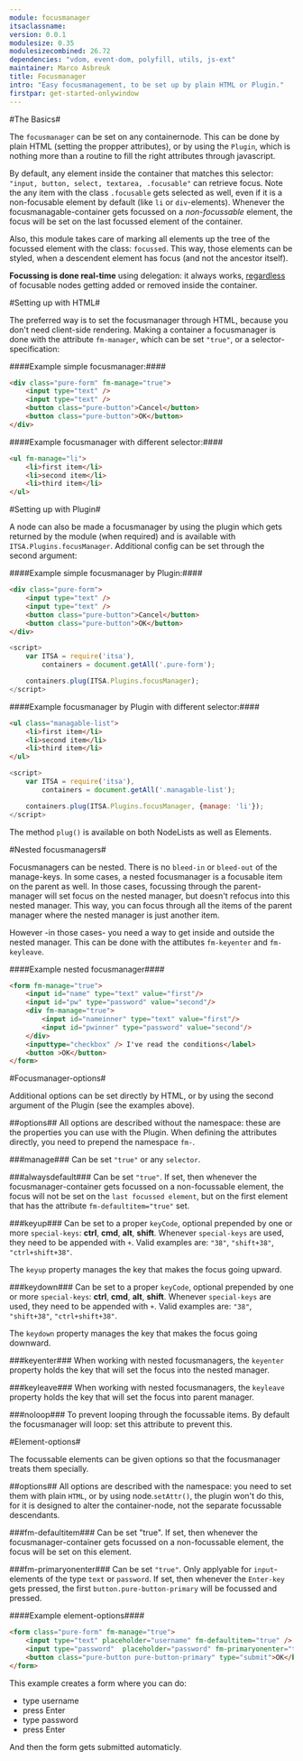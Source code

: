 ```yaml
---
module: focusmanager
itsaclassname:
version: 0.0.1
modulesize: 0.35
modulesizecombined: 26.72
dependencies: "vdom, event-dom, polyfill, utils, js-ext"
maintainer: Marco Asbreuk
title: Focusmanager
intro: "Easy focusmanagement, to be set up by plain HTML or Plugin."
firstpar: get-started-onlywindow
---
```




#The Basics#

The `focusmanager` can be set on any containernode. This can be done by plain HTML (setting the propper attributes), or by using the `Plugin`, which is nothing more than a routine to fill the right attributes through javascript.

By default, any element inside the container that matches this selector: `"input, button, select, textarea, .focusable"` can retrieve focus. Note the any item with the class `.focusable` gets selected as well, even if it is a non-focusable element by default (like `li` or `div`-elements). Whenever the focusmanagable-container gets focussed on a *non-focussable* element, the focus will be set on the last focussed element of the container.

Also, this module takes care of marking all elements up the tree of the focussed element with the class: `focussed`. This way, those elements can be styled, when a descendent element has focus (and not the ancestor itself).

<b>Focussing is done real-time</b> using delegation: it always works, <u>regardless</u> of focusable nodes getting added or removed inside the container.



#Setting up with HTML#

The preferred way is to set the focusmanager through HTML, because you don't need client-side rendering. Making a container a focusmanager is done with the attribute `fm-manager`, which can be set `"true"`, or a selector-specification:

####Example simple focusmanager:####
```html
<div class="pure-form" fm-manage="true">
    <input type="text" />
    <input type="text" />
    <button class="pure-button">Cancel</button>
    <button class="pure-button">OK</button>
</div>
```

####Example focusmanager with different selector:####
```html
<ul fm-manage="li">
    <li>first item</li>
    <li>second item</li>
    <li>third item</li>
</ul>
```



#Setting up with Plugin#

A node can also be made a focusmanager by using the plugin which gets returned by the module (when required) and is available with `ITSA.Plugins.focusManager`. Additional config can be set through the second argument:

####Example simple focusmanager by Plugin:####
```html
<div class="pure-form">
    <input type="text" />
    <input type="text" />
    <button class="pure-button">Cancel</button>
    <button class="pure-button">OK</button>
</div>
```

```js
<script>
    var ITSA = require('itsa'),
        containers = document.getAll('.pure-form');

    containers.plug(ITSA.Plugins.focusManager);
</script>
```

####Example focusmanager by Plugin with different selector:####
```html
<ul class="managable-list">
    <li>first item</li>
    <li>second item</li>
    <li>third item</li>
</ul>
```

```js
<script>
    var ITSA = require('itsa'),
        containers = document.getAll('.managable-list');

    containers.plug(ITSA.Plugins.focusManager, {manage: 'li'});
</script>
```

The method `plug()` is available on both NodeLists as well as Elements.



#Nested focusmanagers#

Focusmanagers can be nested. There is no `bleed-in` or `bleed-out` of the manage-keys. In some cases, a nested focusmanager is a focusable item on the parent as well. In those cases, focussing through the parent-manager will set focus on the nested manager, but doesn't refocus into this nested manager. This way, you can focus through all the items of the parent manager where the nested manager is just another item.

However -in those cases- you need a way to get inside and outside the nested manager. This can be done with the attibutes `fm-keyenter` and `fm-keyleave`.

####Example nested focusmanager####
```html
<form fm-manage="true">
    <input id="name" type="text" value="first"/>
    <input id="pw" type="password" value="second"/>
    <div fm-manage="true">
        <input id="nameinner" type="text" value="first"/>
        <input id="pwinner" type="password" value="second"/>
    </div>
    <inputtype="checkbox" /> I've read the conditions</label>
    <button >OK</button>
</form>
```



#Focusmanager-options#

Additional options can be set directly by HTML, or by using the second argument of the Plugin (see the examples above).

##options##
All options are described without the namespace: these are the properties you can use with the Plugin. When defining the attributes directly, you need to prepend the namespace `fm-`.

###manage###
Can be set `"true"` or any `selector`.

###alwaysdefault###
Can be set `"true"`. If set, then whenever the focusmanager-container gets focussed on a non-focussable element, the focus will not be set on the `last focussed element`, but on the first element that has the attribute `fm-defaultitem="true"` set.

###keyup###
Can be set to a proper `keyCode`, optional prepended by one or more `special-keys`: <b>ctrl</b>, <b>cmd</b>, <b>alt</b>, <b>shift</b>. Whenever `special-keys` are used, they need to be appended with `+`. Valid examples are: `"38"`, `"shift+38"`, `"ctrl+shift+38"`.

The `keyup` property manages the key that makes the focus going upward.

###keydown###
Can be set to a proper `keyCode`, optional prepended by one or more `special-keys`: <b>ctrl</b>, <b>cmd</b>, <b>alt</b>, <b>shift</b>. Whenever `special-keys` are used, they need to be appended with `+`. Valid examples are: `"38"`, `"shift+38"`, `"ctrl+shift+38"`.

The `keydown` property manages the key that makes the focus going downward.

###keyenter###
When working with nested focusmanagers, the `keyenter` property holds the key that will set the focus into the nested manager.

###keyleave###
When working with nested focusmanagers, the `keyleave` property holds the key that will set the focus into parent manager.

###noloop###
To prevent looping through the focussable items. By default the focusmanager will loop: set this attribute to prevent this.



#Element-options#

The focussable elements can be given options so that the focusmanager treats them specially.

##options##
All options are described with the namespace: you need to set them with plain `HTML`, or by using node.`setAttr()`, the plugin won't do this, for it is designed to alter the container-node, not the separate focussable descendants.

###fm-defaultitem###
Can be set "true". If set, then whenever the focusmanager-container gets focussed on a non-focussable element, the focus will be set on this element.

###fm-primaryonenter###
Can be set `"true"`. Only applyable for `input`-elements of the type `text` or `password`. If set, then whenever the `Enter-key` gets pressed, the first `button.pure-button-primary` will be focussed and pressed.

####Example element-options####
```html
<form class="pure-form" fm-manage="true">
    <input type="text" placeholder="username" fm-defaultitem="true" />
    <input type="password"  placeholder="password" fm-primaryonenter="true"/>
    <button class="pure-button pure-button-primary" type="submit">OK</button>
</form>
```

This example creates a form where you can do:

* type username
* press Enter
* type password
* press Enter

And then the form gets submitted automaticly.